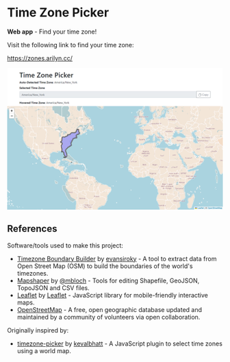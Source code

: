 # Time Zone Picker

**Web app** - Find your time zone!

Visit the following link to find your time zone:

https://zones.arilyn.cc/

![](docs/images/example.png)

## References

Software/tools used to make this project:

-   [Timezone Boundary Builder](https://github.com/evansiroky/timezone-boundary-builder) by [evansiroky](https://github.com/evansiroky) - A tool to extract data from Open Street Map (OSM) to build the boundaries of the world's timezones.
-   [Mapshaper](https://github.com/mbloch/mapshaper) by [@mbloch](https://github.com/mbloch) - Tools for editing Shapefile, GeoJSON, TopoJSON and CSV files.
-   [Leaflet](https://github.com/Leaflet/Leaflet) by [Leaflet](https://github.com/Leaflet) - JavaScript library for mobile-friendly interactive maps.
-   [OpenStreetMap](https://www.openstreetmap.org/copyright) - A free, open geographic database updated and
    maintained by a community of volunteers via open collaboration.

Originally inspired by:

-   [timezone-picker](https://github.com/kevalbhatt/timezone-picker) by [kevalbhatt](https://github.com/kevalbhatt) - A JavaScript plugin to select time zones using a world map.
